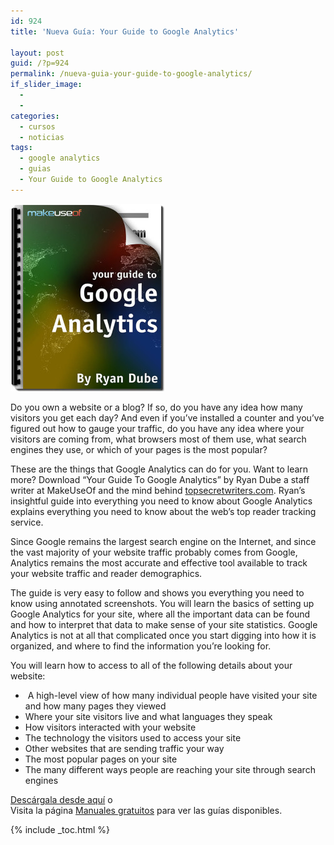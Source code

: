 ```yaml
---
id: 924
title: 'Nueva Guía: Your Guide to Google Analytics'

layout: post
guid: /?p=924
permalink: /nueva-guia-your-guide-to-google-analytics/
if_slider_image:
  - 
  - 
categories:
  - cursos
  - noticias
tags:
  - google analytics
  - guias
  - Your Guide to Google Analytics
---
```

[<img src="/images/2012/08/googleanalytics-5001-246x300.jpg" alt="Your Guide To Google Analytics" title="Your Guide To Google Analytics" width="246" height="300" class="alignleft size-medium wp-image-925" />][1]

Do you own a website or a blog? If so, do you have any idea how many visitors you get each day? And even if you’ve installed a counter and you’ve figured out how to gauge your traffic, do you have any idea where your visitors are coming from, what browsers most of them use, what search engines they use, or which of your pages is the most popular?

These are the things that Google Analytics can do for you. Want to learn more? Download “Your Guide To Google Analytics” by Ryan Dube a staff writer at MakeUseOf and the mind behind [topsecretwriters.com][2]. Ryan’s insightful guide into everything you need to know about Google Analytics explains everything you need to know about the web’s top reader tracking service.

Since Google remains the largest search engine on the Internet, and since the vast majority of your website traffic probably comes from Google, Analytics remains the most accurate and effective tool available to track your website traffic and reader demographics.

The guide is very easy to follow and shows you everything you need to know using annotated screenshots. You will learn the basics of setting up Google Analytics for your site, where all the important data can be found and how to interpret that data to make sense of your site statistics. Google Analytics is not at all that complicated once you start digging into how it is organized, and where to find the information you’re looking for.

You will learn how to access to all of the following details about your website:

  * &nbsp;A high-level view of how many individual people have visited your site and how many pages they viewed
  * Where your site visitors live and what languages they speak
  * How visitors interacted with your website
  * The technology the visitors used to access your site
  * Other websites that are sending traffic your way
  * The most popular pages on your site
  * The many different ways people are reaching your site through search engines

[Descárgala desde aquí][1] o  
Visita la página [Manuales gratuitos][3] para ver las guías disponibles.



 [1]: http://elbauldelprogramador.tradepub.com/c/pubRD.mpl?sr=oc&_t=oc:&pc=w_make88/prgm.cgi
 [2]: http://www.topsecretwriters.com/
 [3]: /manuales-gratuitos/

{% include _toc.html %}
